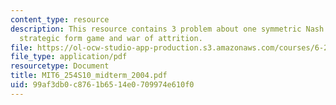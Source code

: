 ```yaml
---
content_type: resource
description: This resource contains 3 problem about one symmetric Nash equilibrium,
  strategic form game and war of attrition.
file: https://ol-ocw-studio-app-production.s3.amazonaws.com/courses/6-254-game-theory-with-engineering-applications-spring-2010/99af3db0c8761b6514e0709974e610f0_MIT6_254S10_midterm_2004.pdf
file_type: application/pdf
resourcetype: Document
title: MIT6_254S10_midterm_2004.pdf
uid: 99af3db0-c876-1b65-14e0-709974e610f0
---
```

